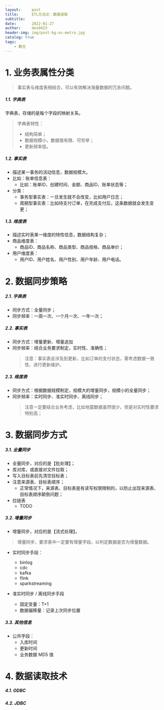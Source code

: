 ```yaml
---
layout:     post
title:      ETL方法论：数据读取
subtitle:   
date:       2022-01-27
author:     dex0423
header-img: img/post-bg-os-metro.jpg
catalog: true
tags:
    - 数仓
---
```



# 1. 业务表属性分类

> 事实表与维度表相结合，可以有效解决海量数据的冗余问题。

##### 1.1. 字典表

字典表，存储的是每个字段的映射关系。

> 字典表特性：
>  
> - 结构简单；
> - 数据规模小，数据值有限、可穷举；
> - 更新频率低。

##### 1.2. 事实表

- 描述某一事务的活动信息，数据规模大。
- 比如：账单信息表：
  - 比如：账单ID、创建时间、金额、商品ID、账单状态等；
- 分类：
  - 事务型事实表：一旦发生就不会改变，比如用户日志；
  - 周期型事实表：比如待支付订单，在完成支付后，这条数据就会发生变更；

##### 1.3. 维度表

- 描述实时表某一维度的特性信息，数据结构复杂；
- 商品维度表：
  - 商品ID、商品名称、商品类型、商品规格、商品单价；
- 用户维度表：
  - 用户ID、用户姓名、用户性别、用户年龄、用户电话。

# 2. 数据同步策略

##### 2.1. 字典表

- 同步方式：全量同步；
- 同步频率：一周一次、一个月一次、一年一次；

##### 2.2. 事实表

- 同步方式：增量更新、增量追加
- 同步频率：结合业务要求制定，实时性、准确性；
  > 注意：事实表会涉及到更新，比如订单的支付状态，需考虑数据一致性、进行更新维护。

##### 2.3. 维度表

- 同步方式：根据数据规模制定，规模大的增量同步，规模小的全量同步；
- 同步频率：实时同步、准实时同步、离线同步；
  > 注意一定要结合业务考虑，比如地震数据虽然很少，但是对实时性要求特别高；

# 3. 数据同步方式

##### 3.1. 全量同步

- 全量同步，对应的是【批处理】；
- 库对库，或直接对文件拉取；
- 写入目标表前先清空目标表；
- 注意来源表、目标表顺序；
  - 正常情况下，来源表、目标表是有读写权限限制的，以防止出现来源表、目标表顺序颠倒问题；
- 拉链表
  - TODO

##### 3.2. 增量同步

- 增量同步，对应的是【流式处理】。

> 增量同步，要求表中一定要有增量字段，以判定数据是否为增量数据。
>

- 实时同步手段：
  - binlog
  - cdc
  - kafka
  - flink
  - sparkstreaming

- 准实时同步 / 离线同步手段
  - 固定变量：T+1
  - 数据偏移量：记录上次同步位置

##### 3.3. 其他信息

- 公共字段：
  - 入库时间
  - 更新时间
  - 业务数据 MD5 值

# 4. 数据读取技术

##### 4.1. ODBC



##### 4.2. JDBC

